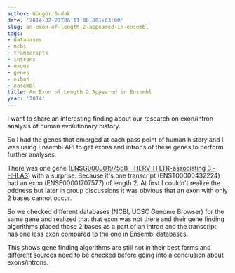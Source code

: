 ```yaml
---
author: Güngör Budak
date: '2014-02-27T06:11:00.001+03:00'
slug: an-exon-of-length-2-appeared-in-ensembl
tags:
- databases
- ncbi
- transcripts
- introns
- exons
- genes
- eiban
- ensembl
title: An Exon of Length 2 Appeared in Ensembl
year: '2014'
---
```


I want to share an interesting finding about our research on exon/intron analysis of human evolutionary history.

So I had the genes that emerged at each pass point of human history and I was using Ensembl API to get exons and introns of these genes to perform further analyses.

There was one gene (<a href="http://www.ensembl.org/Homo_sapiens/Gene/Summary?db=core;g=ENSG00000197568;r=1:70820488-70851022" target="_blank">ENSG00000197568 - HERV-H LTR-associating 3 - HHLA3</a>) with a surprise. Because it's one transcript (ENST00000432224) had an exon (ENSE00001707577) of length 2. At first I couldn't realize the oddness but later in group discussions it was obvious that an exon with only 2 bases cannot occur.

So we checked different databases (NCBI, UCSC Genome Browser) for the same gene and realized that that exon was not there and their gene finding algorithms placed those 2 bases as a part of an intron and the transcript has one less exon compared to the one in Ensembl databases.

This shows gene finding algorithms are still not in their best forms and different sources need to be checked before going into a conclusion about exons/introns.
